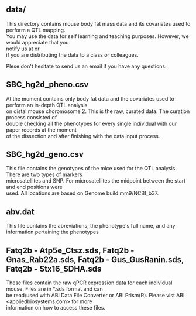 data/
-----
This directory contains mouse body fat mass data and its covariates used to perform a QTL mapping.\
 You may use the data for self learning and teaching purposes. However, we would appreciate that you\
 notify us at <jfmedrano at ucdavis dot edu> or <rodrigo dot gularte at ulg dot ac dot be>\
 if you are distributing the data to a class or colleagues.

Plese don't hesitate to send us an email if you have any questions.

SBC_hg2d_pheno.csv
------------------
At the moment contains only body fat data and the covariates used to perform an in-depth QTL analysis\
 on distal mouse choromosome 2.  This is the raw, curated data. The curation process consisted of\
 double checking all the phenotypes for every single individual with our paper records at the moment\
 of the dissection and after finishing with the data input process.

SBC_hg2d_geno.csv
-----------------
This file contains the genotypes of the mice used for the QTL analysis. There are two types of markers\
 microsatellites and SNP.  For microsatellites the midpoint between the start and end positions were\
 used.  All locations are based on Genome build mm9/NCBI_b37.
 
abv.dat
-------
This file contains the abreviations, the phenotype's full name, and any information pertaining the phenotypes

Fatq2b - Atp5e_Ctsz.sds, Fatq2b - Gnas_Rab22a.sds,
Fatq2b - Gus_GusRanin.sds, Fatq2b - Stx16_SDHA.sds
--------------------------------------------------
These files contain the raw qPCR expression data for each individual mouse.  Files are in *.sds format and can\
 be read/used with ABI Data File Converter or ABI Prism(R). Please vist ABI <appliedbiosystems.com> for more\
 information on how to access these files.

